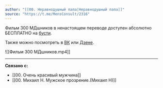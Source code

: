 ```yaml
---
author: "[[00. Неравнодушный папа|Неравнодушный папа]]"
source: "https://t.me/MensConsult/2316"
---
```


Фильм 300 МДшников в ненастоящем переводе доступен абсолютно БЕСПЛАТНО на  [бусти](https://boosty.to/sorvachev/posts/3b7c015c-428f-40b7-9370-5bb5b298a814?share=post_link).

Также можно посмотреть в [ВК](https://vk.com/wall-211878170_519?z=video-211878170_456239106%2F02f8513a4db9b979f1%2Fpl_post_-211878170_519) или [Дзене](https://dzen.ru/video/watch/656c72331fa2c01a57f22a35?share_to=link).

![[Фильм 300 МДшников.mp4]]

---
**Связано с:**
 - [[00. Очень красивый мужчина]]
 - [[00. Михаил Н. Мужское прозрение.(Михаил Н)]]